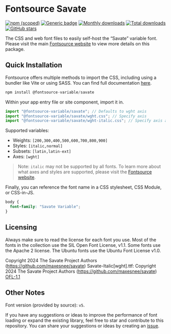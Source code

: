 # Fontsource Savate

[![npm (scoped)](https://img.shields.io/npm/v/@fontsource-variable/savate?color=brightgreen)](https://www.npmjs.com/package/@fontsource-variable/savate) [![Generic badge](https://img.shields.io/badge/fontsource-passing-brightgreen)](https://github.com/fontsource/fontsource) [![Monthly downloads](https://badgen.net/npm/dm/@fontsource-variable/savate)](https://github.com/fontsource/fontsource) [![Total downloads](https://badgen.net/npm/dt/@fontsource-variable/savate)](https://github.com/fontsource/fontsource) [![GitHub stars](https://img.shields.io/github/stars/fontsource/fontsource.svg?style=social&label=Star)](https://github.com/fontsource/fontsource/stargazers)

The CSS and web font files to easily self-host the “Savate” variable font. Please visit the main [Fontsource website](https://fontsource.org/fonts/savate) to view more details on this package.

## Quick Installation

Fontsource offers multiple methods to import the CSS, including using a bundler like Vite or using SASS. You can find full documentation [here](https://fontsource.org/docs/getting-started/introduction).

```javascript
npm install @fontsource-variable/savate
```

Within your app entry file or site component, import it in.

```javascript
import "@fontsource-variable/savate"; // Defaults to wght axis
import "@fontsource-variable/savate/wght.css"; // Specify axis
import "@fontsource-variable/savate/wght-italic.css"; // Specify axis and style
```

Supported variables:
- Weights: `[200,300,400,500,600,700,800,900]`
- Styles: `[italic,normal]`
- Subsets: `[latin,latin-ext]`
- Axes: `[wght]`

> Note: `italic` may not be supported by all fonts. To learn more about what axes and styles are supported, please visit the [Fontsource website](https://fontsource.org/fonts/savate).

Finally, you can reference the font name in a CSS stylesheet, CSS Module, or CSS-in-JS.

```css
body {
  font-family: "Savate Variable";
}
```

## Licensing
Always make sure to read the license for each font you use. Most of the fonts in the collection use the SIL Open Font License, v1.1. Some fonts use the Apache 2 license. The Ubuntu fonts use the Ubuntu Font License v1.0.

Copyright 2024 The Savate Project Authors (https://github.com/maxesnee/savate) Savate-Italic[wght].ttf: Copyright 2024 The Savate Project Authors (https://github.com/maxesnee/savate)
[OFL-1.1](https://openfontlicense.org)

## Other Notes
Font version (provided by source): `v5`.

If you have any suggestions or ideas to improve the performance of font loading or expand the existing library, feel free to star and contribute to this repository. You can share your suggestions or ideas by creating an [issue](https://github.com/fontsource/fontsource/issues).